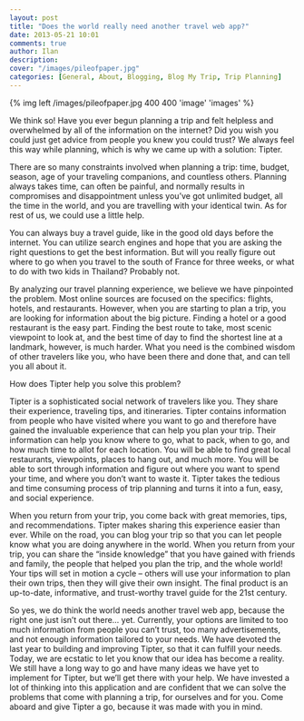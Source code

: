 ```yaml
---
layout: post
title: "Does the world really need another travel web app?"
date: 2013-05-21 10:01
comments: true
author: Ilan
description:  
cover: "/images/pileofpaper.jpg"
categories: [General, About, Blogging, Blog My Trip, Trip Planning]
---
```


{% img left /images/pileofpaper.jpg 400 400 'image' 'images' %}

We think so! Have you ever begun planning a trip and felt helpless and overwhelmed by all of the information on the internet? Did you wish you could just get advice from people you knew you could trust? We always feel this way while planning, which is why we came up with a solution: Tipter. 


There are so many constraints involved when planning a trip: time, budget, season, age of your traveling companions, and countless others. Planning always takes time, can often be painful, and normally results in compromises and disappointment unless you’ve got unlimited budget, all the time in the world, and you are travelling with your identical twin. As for rest of us, we could use a little help.

You can always buy a travel guide, like in the good old days before the internet. You can utilize search engines and hope that you are asking the right questions to get the best information. But will you really figure out where to go when you travel to the south of France for three weeks, or what to do with two kids in Thailand? Probably not.   

By analyzing our travel planning experience, we believe we have pinpointed the problem.
Most online sources are focused on the specifics: flights, hotels, and restaurants. However, when you are starting to plan a trip, you are looking for information about the big picture. Finding a hotel or a good restaurant is the easy part. Finding the best route to take, most scenic viewpoint to look at, and the best time of day to find the shortest line at a landmark, however, is much harder. What you need is the combined wisdom of other travelers like you, who have been there and done that, and can tell you all about it.

How does Tipter help you solve this problem?

Tipter is a sophisticated social network of travelers like you. They share their experience, traveling tips, and itineraries. Tipter contains information from people who have visited where you want to go and therefore have gained the invaluable experience that can help you plan your trip. Their information can help you know where to go, what to pack, when to go, and how much time to allot for each location. You will be able to find great local restaurants, viewpoints, places to hang out, and much more. You will be able to sort through information and figure out where you want to spend your time, and where you don’t want to waste it. Tipter takes the tedious and time consuming process of trip planning and turns it into a fun, easy, and social experience. 

When you return from your trip, you come back with great memories, tips, and recommendations. Tipter makes sharing this experience easier than ever. While on the road, you can blog your trip so that you can let people know what you are doing anywhere in the world. When you return from your trip, you can share the “inside knowledge” that you have gained with friends and family, the people that helped you plan the trip, and the whole world! Your tips will set in motion a cycle – others will use your information to plan their own trips, then they will give their own insight. The final product is an up-to-date, informative, and trust-worthy travel guide for the 21st century.  


So yes, we do think the world needs another travel web app, because the right one just isn’t out there… yet. Currently, your options are limited to too much information from people you can’t trust, too many advertisements, and not enough information tailored to your needs. We have devoted the last year to building and improving Tipter, so that it can fulfill your needs. Today, we are ecstatic to let you know that our idea has become a reality. We still have a long way to go and have many ideas we have yet to implement for Tipter, but we’ll get there with your help. We have invested a lot of thinking into this application and are confident that we can solve the problems that come with planning a trip, for ourselves and for you. Come aboard and give Tipter a go, because it was made with you in mind.
 


